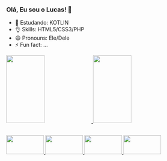 ### Olá, Eu sou o Lucas! 👋


- 🔭 Estudando: KOTLIN
- 👌 Skills: HTML5/CSS3/PHP 
- 😄 Pronouns: Ele/Dele
- ⚡ Fun fact: ...


<div>
  <a href="https://beacons.ai/LucasQueiro-z">
  <img width='45%' height="180em" src="https://github-readme-stats.vercel.app/api?username=lucasQueiro-z&show_icons=true&theme=outrun&include_all_commits=true&count_private=true"/>
  <img width='45%' height="180em" src="https://github-readme-stats.vercel.app/api/top-langs/?username=lucasQueiro-z&layout=compact&langs_count=16&theme=outrun"/>
</div>
  
##
  
<div>
  <img src="https://cdn.jsdelivr.net/gh/devicons/devicon/icons/html5/html5-plain-wordmark.svg" width='100' height='50'/>
  <img src="https://cdn.jsdelivr.net/gh/devicons/devicon/icons/css3/css3-plain-wordmark.svg" width='100' height='50'/>
  <img src="https://cdn.jsdelivr.net/gh/devicons/devicon/icons/php/php-plain.svg" width='100' height='50'/>
  <img src="https://cdn.jsdelivr.net/gh/devicons/devicon/icons/python/python-original-wordmark.svg" width='100' height='50'/>
</div>

